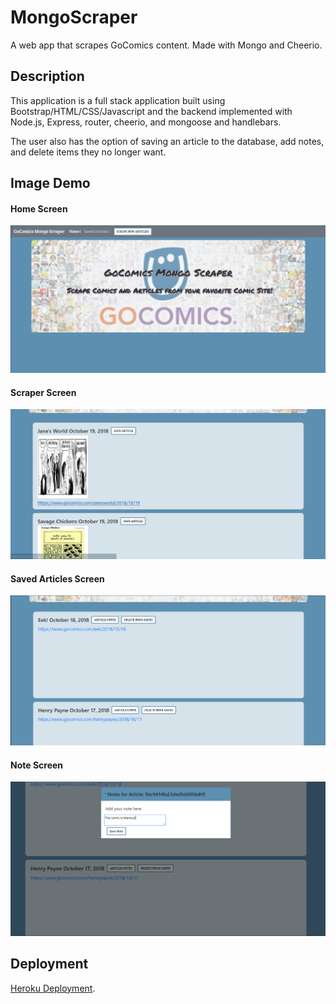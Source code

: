 # MongoScraper
A web app that scrapes GoComics content. Made with Mongo and Cheerio.

## Description

This application is a full stack application built using Bootstrap/HTML/CSS/Javascript and the backend implemented with Node.js, Express, router, cheerio, and mongoose and handlebars.

The user also has the option of saving an article to the database, add notes, and delete items they no longer want.

## Image Demo
#### Home Screen
![Home](https://github.com/Bangarng/MongoScraper/blob/master/public/assets/images/demo/home.PNG)

#### Scraper Screen
![Scraper](https://github.com/Bangarng/MongoScraper/blob/master/public/assets/images/demo/scrape.PNG)

#### Saved Articles Screen
![Saved](https://github.com/Bangarng/MongoScraper/blob/master/public/assets/images/demo/saved.PNG)

#### Note Screen
![Note](https://github.com/Bangarng/MongoScraper/blob/master/public/assets/images/demo/note.PNG)

## Deployment
[Heroku Deployment](https://go-comics-mongo-scraper.herokuapp.com/).
